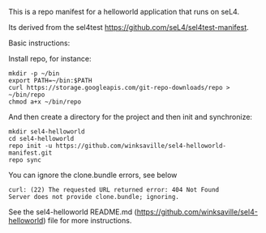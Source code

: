 This is a repo manifest for a helloworld application that
runs on seL4.

Its derived from the sel4test https://github.com/seL4/sel4test-manifest.

Basic instructions:

Install repo, for instance:
```
mkdir -p ~/bin
export PATH=~/bin:$PATH
curl https://storage.googleapis.com/git-repo-downloads/repo > ~/bin/repo
chmod a+x ~/bin/repo
```
And then create a directory for the project and then init and synchronize:
```
mkdir sel4-helloworld
cd sel4-helloworld
repo init -u https://github.com/winksaville/sel4-helloworld-manifest.git
repo sync
```
You can ignore the clone.bundle errors, see below
```
curl: (22) The requested URL returned error: 404 Not Found
Server does not provide clone.bundle; ignoring.
```

See the sel4-helloworld README.md (https://github.com/winksaville/sel4-helloworld)
file for more instructions.
